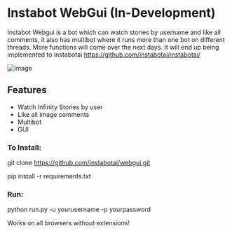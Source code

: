 # Instabot WebGui (In-Development)
Instabot Webgui is a bot which can watch stories by username and like all comments, it also has multibot where it runs more than one bot on different threads. More functions will come over the next days. It will end up being implemented to instabotai
https://github.com/instabotai/instabotai/

![image](https://i.imgur.com/33MdNvS.png)

## Features
* Watch Infinity Stories by user
* Like all image comments
* Multibot
* GUI

### To Install:
git clone https://github.com/instabotai/webgui.git

pip install -r requirements.txt

### Run: 
python run.py -u yourusername -p yourpassword

Works on all browsers without extensions!
